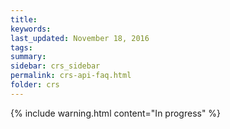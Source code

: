 ```yaml
---
title:  
keywords: 
last_updated: November 18, 2016
tags: 
summary: 
sidebar: crs_sidebar
permalink: crs-api-faq.html
folder: crs
---
```


 {% include warning.html content="In progress" %}

